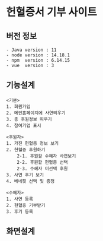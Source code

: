 # 헌혈증서 기부 사이트
## 버전 정보
    - Java version : 11
    - node version : 14.18.1
    - npm  version : 6.14.15 
    - vue  version : 3
    
## 기능설계
    <기본>
    1. 회원가입
    2. 메인홈페이지에 사연띄우기
    3. 총 후원정보 띄우기
    4. 참여기업 표시

    <후원자>
    1. 가진 헌혈증 정보 보기
    2. 헌혈증 후원하기
        2-1. 후원할 수혜자 사연보기
        2-2. 후원할 헌혈증 선택
        2-3. 수혜자 미선택 후원
    3. 사연 후기 보기
    4. 베네핏 선택 및 증정

    <수혜자> 
    1. 사연 등록
    2. 헌혈증 기부받기
    3. 후기 등록

## 화면설계